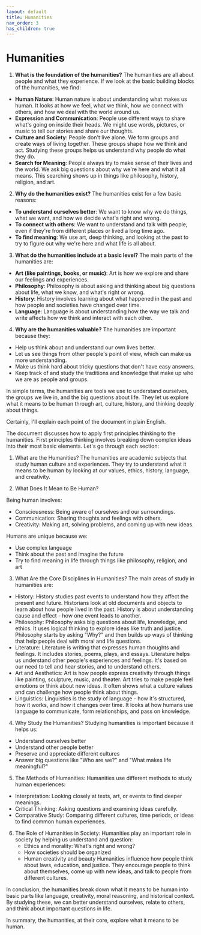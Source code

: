 ```yaml
---
layout: default
title: Humanities
nav_order: 3
has_children: true
---
```

# **Humanities**

1. **What is the foundation of the humanities?** The humanities are all about people and what they experience. If we look at the basic building blocks of the humanities, we find:
* **Human Nature**: Human nature is about understanding what makes us human. It looks at how we feel, what we think, how we connect with others, and how we deal with the world around us.
* **Expression and Communication**: People use different ways to share what's going on inside their heads. We might use words, pictures, or music to tell our stories and share our thoughts.
* **Culture and Society**: People don't live alone. We form groups and create ways of living together. These groups shape how we think and act. Studying these groups helps us understand why people do what they do.
* **Search for Meaning**: People always try to make sense of their lives and the world. We ask big questions about why we're here and what it all means. This searching shows up in things like philosophy, history, religion, and art.

2. **Why do the humanities exist?** The humanities exist for a few basic reasons:
* **To understand ourselves better**: We want to know why we do things, what we want, and how we decide what's right and wrong.
* **To connect with others**: We want to understand and talk with people, even if they're from different places or lived a long time ago.
* **To find meaning**: We use art, deep thinking, and looking at the past to try to figure out why we're here and what life is all about.

3. **What do the humanities include at a basic level?** The main parts of the humanities are:
* **Art (like paintings, books, or music)**: Art is how we explore and share our feelings and experiences.
* **Philosophy**: Philosophy is about asking and thinking about big questions about life, what we know, and what's right or wrong.
* **History**: History involves learning about what happened in the past and how people and societies have changed over time.
* **Language**: Language is about understanding how the way we talk and write affects how we think and interact with each other.

4. **Why are the humanities valuable?** The humanities are important because they:
* Help us think about and understand our own lives better.
* Let us see things from other people's point of view, which can make us more understanding.
* Make us think hard about tricky questions that don't have easy answers.
* Keep track of and study the traditions and knowledge that make up who we are as people and groups.

In simple terms, the humanities are tools we use to understand ourselves, the groups we live in, and the big questions about life. They let us explore what it means to be human through art, culture, history, and thinking deeply about things.

Certainly, I'll explain each point of the document in plain English.

The document discusses how to apply first principles thinking to the humanities. First principles thinking involves breaking down complex ideas into their most basic elements. Let's go through each section:

1. What are the Humanities? The humanities are academic subjects that study human culture and experiences. They try to understand what it means to be human by looking at our values, ethics, history, language, and creativity.

2. What Does It Mean to Be Human?

Being human involves:
- Consciousness: Being aware of ourselves and our surroundings.
- Communication: Sharing thoughts and feelings with others.
- Creativity: Making art, solving problems, and coming up with new ideas.

Humans are unique because we:
- Use complex language
- Think about the past and imagine the future
- Try to find meaning in life through things like philosophy, religion, and art

3. What Are the Core Disciplines in Humanities? The main areas of study in humanities are:

- History: History studies past events to understand how they affect the present and future. Historians look at old documents and objects to learn about how people lived in the past. History is about understanding cause and effect - how one event leads to another.
- Philosophy: Philosophy asks big questions about life, knowledge, and ethics. It uses logical thinking to explore ideas like truth and justice. Philosophy starts by asking "Why?" and then builds up ways of thinking that help people deal with moral and life questions.
- Literature: Literature is writing that expresses human thoughts and feelings. It includes stories, poems, plays, and essays. Literature helps us understand other people's experiences and feelings. It's based on our need to tell and hear stories, and to understand others.
- Art and Aesthetics: Art is how people express creativity through things like painting, sculpture, music, and theater. Art tries to make people feel emotions or think about new ideas. It often shows what a culture values and can challenge how people think about things.
- Linguistics: Linguistics is the study of language - how it's structured, how it works, and how it changes over time. It looks at how humans use language to communicate, form relationships, and pass on knowledge.

4. Why Study the Humanities? Studying humanities is important because it helps us:
- Understand ourselves better
- Understand other people better
- Preserve and appreciate different cultures
- Answer big questions like "Who are we?" and "What makes life meaningful?"

5. The Methods of Humanities: Humanities use different methods to study human experiences:
- Interpretation: Looking closely at texts, art, or events to find deeper meanings.
- Critical Thinking: Asking questions and examining ideas carefully.
- Comparative Study: Comparing different cultures, time periods, or ideas to find common human experiences.

6. The Role of Humanities in Society: Humanities play an important role in society by helping us understand and question:
    - Ethics and morality: What's right and wrong?
    - How societies should be organized
    - Human creativity and beauty
    Humanities influence how people think about laws, education, and justice. They encourage people to think about themselves, come up with new ideas, and talk to people from different cultures.

In conclusion, the humanities break down what it means to be human into basic parts like language, creativity, moral reasoning, and historical context. By studying these, we can better understand ourselves, relate to others, and think about important questions in life.

In summary, the humanities, at their core, explore what it means to be human.
